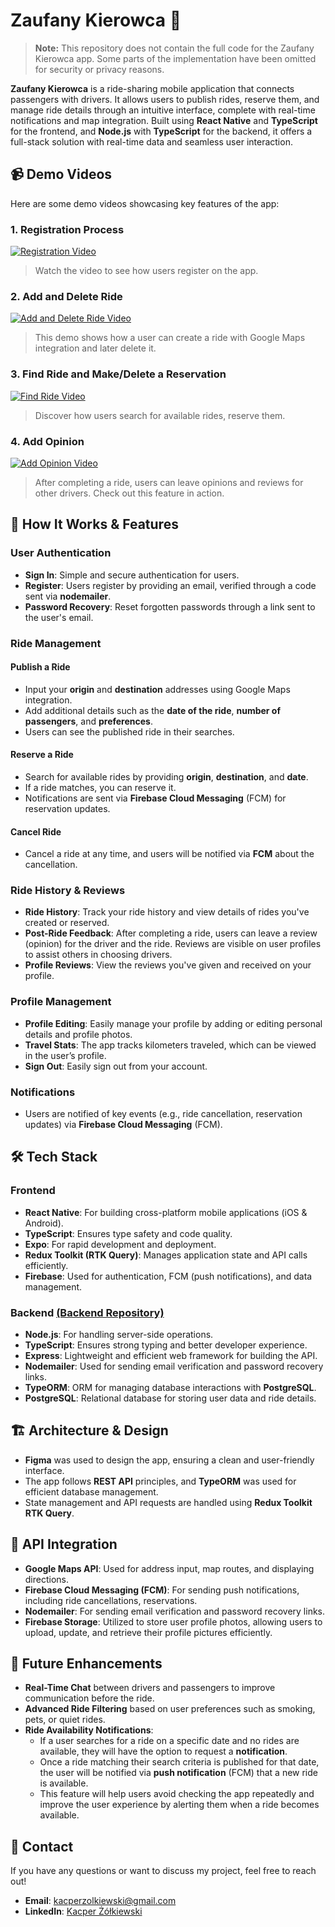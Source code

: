 # Zaufany Kierowca 🚗

> **Note:** This repository does not contain the full code for the Zaufany Kierowca app. Some parts of the implementation have been omitted for security or privacy reasons.

**Zaufany Kierowca** is a ride-sharing mobile application that connects passengers with drivers. It allows users to publish rides, reserve them, and manage ride details through an intuitive interface, complete with real-time notifications and map integration. Built using **React Native** and **TypeScript** for the frontend, and **Node.js** with **TypeScript** for the backend, it offers a full-stack solution with real-time data and seamless user interaction.

## 📹 Demo Videos

Here are some demo videos showcasing key features of the app:

### 1. Registration Process

[![Registration Video](assets/demo-images/login.png)](https://drive.google.com/file/d/1ZZhb3nuJ3Al0ClJGdACp0t2nw7flS6ET/view?usp=drive_link)

> Watch the video to see how users register on the app.

### 2. Add and Delete Ride

[![Add and Delete Ride Video](assets/demo-images/addRide.png)](https://drive.google.com/file/d/1FQOk6MDhoITAoj3oSt9tNaV2XYg63nT8/view?usp=drive_link)

> This demo shows how a user can create a ride with Google Maps integration and later delete it.

### 3. Find Ride and Make/Delete a Reservation

[![Find Ride Video](assets/demo-images/findRide.png)](https://drive.google.com/file/d/1nxLpRLSzSNNL-z16yjwN45fZQ1JtoUFL/view?usp=drive_link)

> Discover how users search for available rides, reserve them.

### 4. Add Opinion

[![Add Opinion Video](assets/demo-images/addOpinion.png)](https://drive.google.com/file/d/1Y-Vv1K5ZRzGiLayX4yi_vY9Gsh4tuaCX/view?usp=drive_link)

> After completing a ride, users can leave opinions and reviews for other drivers. Check out this feature in action.

## 📱 How It Works & Features

### User Authentication

- **Sign In**: Simple and secure authentication for users.
- **Register**: Users register by providing an email, verified through a code sent via **nodemailer**.
- **Password Recovery**: Reset forgotten passwords through a link sent to the user's email.

### Ride Management

#### Publish a Ride

- Input your **origin** and **destination** addresses using Google Maps integration.
- Add additional details such as the **date of the ride**, **number of passengers**, and **preferences**.
- Users can see the published ride in their searches.

#### Reserve a Ride

- Search for available rides by providing **origin**, **destination**, and **date**.
- If a ride matches, you can reserve it.
- Notifications are sent via **Firebase Cloud Messaging** (FCM) for reservation updates.

#### Cancel Ride

- Cancel a ride at any time, and users will be notified via **FCM** about the cancellation.

### Ride History & Reviews

- **Ride History**: Track your ride history and view details of rides you've created or reserved.
- **Post-Ride Feedback**: After completing a ride, users can leave a review (opinion) for the driver and the ride. Reviews are visible on user profiles to assist others in choosing drivers.
- **Profile Reviews**: View the reviews you've given and received on your profile.

### Profile Management

- **Profile Editing**: Easily manage your profile by adding or editing personal details and profile photos.
- **Travel Stats**: The app tracks kilometers traveled, which can be viewed in the user’s profile.
- **Sign Out**: Easily sign out from your account.

### Notifications

- Users are notified of key events (e.g., ride cancellation, reservation updates) via **Firebase Cloud Messaging** (FCM).

## 🛠️ Tech Stack

### Frontend

- **React Native**: For building cross-platform mobile applications (iOS & Android).
- **TypeScript**: Ensures type safety and code quality.
- **Expo**: For rapid development and deployment.
- **Redux Toolkit (RTK Query)**: Manages application state and API calls efficiently.
- **Firebase**: Used for authentication, FCM (push notifications), and data management.

### Backend [(Backend Repository)](https://github.com/kacperzolkiewski/zaufany_kierowca_backend)

- **Node.js**: For handling server-side operations.
- **TypeScript**: Ensures strong typing and better developer experience.
- **Express**: Lightweight and efficient web framework for building the API.
- **Nodemailer**: Used for sending email verification and password recovery links.
- **TypeORM**: ORM for managing database interactions with **PostgreSQL**.
- **PostgreSQL**: Relational database for storing user data and ride details.

## 🏗️ Architecture & Design

- **Figma** was used to design the app, ensuring a clean and user-friendly interface.
- The app follows **REST API** principles, and **TypeORM** was used for efficient database management.
- State management and API requests are handled using **Redux Toolkit RTK Query**.

## 🔗 API Integration

- **Google Maps API**: Used for address input, map routes, and displaying directions.
- **Firebase Cloud Messaging (FCM)**: For sending push notifications, including ride cancellations, reservations.
- **Nodemailer**: For sending email verification and password recovery links.
- **Firebase Storage**: Utilized to store user profile photos, allowing users to upload, update, and retrieve their profile pictures efficiently.

## 🚀 Future Enhancements

- **Real-Time Chat** between drivers and passengers to improve communication before the ride.
- **Advanced Ride Filtering** based on user preferences such as smoking, pets, or quiet rides.
- **Ride Availability Notifications**:
  - If a user searches for a ride on a specific date and no rides are available, they will have the option to request a **notification**.
  - Once a ride matching their search criteria is published for that date, the user will be notified via **push notification** (FCM) that a new ride is available.
  - This feature will help users avoid checking the app repeatedly and improve the user experience by alerting them when a ride becomes available.

## 💬 Contact

If you have any questions or want to discuss my project, feel free to reach out!

- **Email**: kacperzolkiewski@gmail.com
- **LinkedIn**: [Kacper Żółkiewski](https://www.linkedin.com/in/kzolkiewski/)
